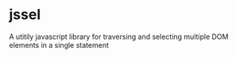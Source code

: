 # jssel
A utitily javascript library for traversing and selecting multiple DOM elements in a single statement
